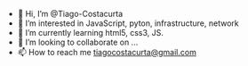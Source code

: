 - 👋 Hi, I’m @Tiago-Costacurta
- 👀 I’m interested in JavaScript, pyton, infrastructure, network
- 🌱 I’m currently learning html5, css3, JS.
- 💞️ I’m looking to collaborate on ...
- 📫 How to reach me tiagocostacurta@gmail.com

<!---
Tiago-Costacurta/Tiago-Costacurta is a ✨ special ✨ repository because its `README.md` (this file) appears on your GitHub profile.
You can click the Preview link to take a look at your changes.
--->
